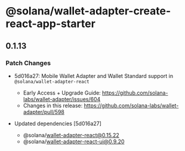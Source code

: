 # @solana/wallet-adapter-create-react-app-starter

## 0.1.13

### Patch Changes

-   5d016a27: Mobile Wallet Adapter and Wallet Standard support in `@solana/wallet-adapter-react`

    -   Early Access + Upgrade Guide: https://github.com/solana-labs/wallet-adapter/issues/604
    -   Changes in this release: https://github.com/solana-labs/wallet-adapter/pull/598

-   Updated dependencies [5d016a27]
    -   @solana/wallet-adapter-react@0.15.22
    -   @solana/wallet-adapter-react-ui@0.9.20
